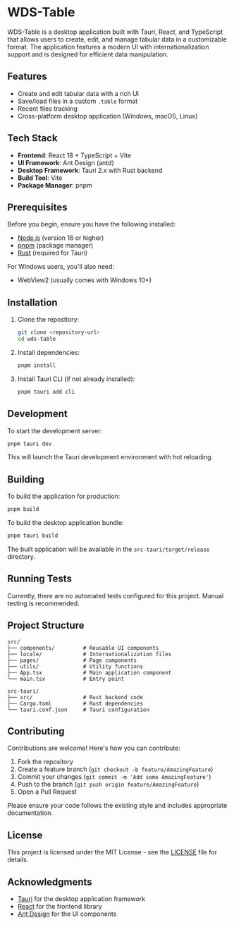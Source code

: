 # WDS-Table

WDS-Table is a desktop application built with Tauri, React, and TypeScript that allows users to create, edit, and manage tabular data in a customizable format. The application features a modern UI with internationalization support and is designed for efficient data manipulation.

## Features

- Create and edit tabular data with a rich UI
- Save/load files in a custom `.table` format
- Recent files tracking
- Cross-platform desktop application (Windows, macOS, Linux)

## Tech Stack

- **Frontend**: React 18 + TypeScript + Vite
- **UI Framework**: Ant Design (antd)
- **Desktop Framework**: Tauri 2.x with Rust backend
- **Build Tool**: Vite
- **Package Manager**: pnpm

## Prerequisites

Before you begin, ensure you have the following installed:
- [Node.js](https://nodejs.org/) (version 16 or higher)
- [pnpm](https://pnpm.io/) (package manager)
- [Rust](https://www.rust-lang.org/) (required for Tauri)

For Windows users, you'll also need:
- WebView2 (usually comes with Windows 10+)

## Installation

1. Clone the repository:
   ```bash
   git clone <repository-url>
   cd wds-table
   ```

2. Install dependencies:
   ```bash
   pnpm install
   ```

3. Install Tauri CLI (if not already installed):
   ```bash
   pnpm tauri add cli
   ```

## Development

To start the development server:

```bash
pnpm tauri dev
```

This will launch the Tauri development environment with hot reloading.

## Building

To build the application for production:

```bash
pnpm build
```

To build the desktop application bundle:

```bash
pnpm tauri build
```

The built application will be available in the `src-tauri/target/release` directory.

## Running Tests

Currently, there are no automated tests configured for this project. Manual testing is recommended.

## Project Structure

```
src/
├── components/         # Reusable UI components
├── locale/             # Internationalization files
├── pages/              # Page components
├── utils/              # Utility functions
├── App.tsx             # Main application component
└── main.tsx            # Entry point

src-tauri/
├── src/                # Rust backend code
├── Cargo.toml          # Rust dependencies
└── tauri.conf.json     # Tauri configuration
```

## Contributing

Contributions are welcome! Here's how you can contribute:

1. Fork the repository
2. Create a feature branch (`git checkout -b feature/AmazingFeature`)
3. Commit your changes (`git commit -m 'Add some AmazingFeature'`)
4. Push to the branch (`git push origin feature/AmazingFeature`)
5. Open a Pull Request

Please ensure your code follows the existing style and includes appropriate documentation.

## License

This project is licensed under the MIT License - see the [LICENSE](LICENSE) file for details.

## Acknowledgments

- [Tauri](https://tauri.app/) for the desktop application framework
- [React](https://reactjs.org/) for the frontend library
- [Ant Design](https://ant.design/) for the UI components